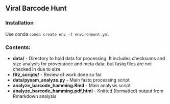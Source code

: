 ## Viral Barcode Hunt

### Installation

Use conda
`conda create env -f environment.yml`

### Contents:

- **data/** - Directory to hold data for processing. It includes checksums and size analysis for provenance and meta data, but fastq files are not checked in due to size.
- **fitz_scripts/** - Review of work done so far
- **data/pysam_analyze.py** - Main fastq processing script
- **analyze_barcode_hamming.Rmd** - Main analysis script
- **analyze_barcode_hamming.pdf,html** - Knitted (formatted) output from Rmarkdown analysis
